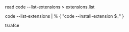 read
code --list-extensions > extensions.list

code --list-extensions | % { "code --install-extension $_" }


tsrafce
